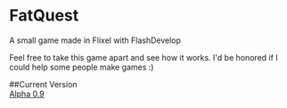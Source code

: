 # FatQuest
A small game made in Flixel with FlashDevelop

Feel free to take this game apart and see how it works. I'd be honored if I could help some people make games :)

##Current Version  
[Alpha 0.9](https://github.com/dougRiss/FatQuest/wiki/Version-History)
